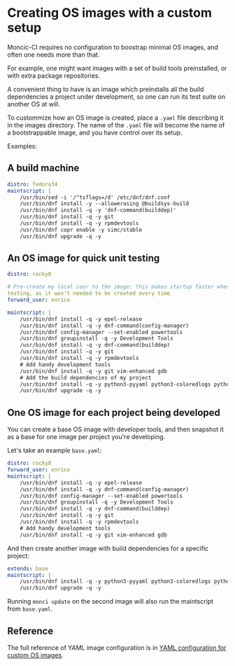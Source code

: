 # Creating OS images with a custom setup

Moncic-CI requires no configuration to boostrap minimal OS images, and often one needs more than that.

For example, one might want images with a set of build tools preinstalled, or with extra package repositories.

A convenient thing to have is an image which preinstalls all the build
dependencies a project under development, so one can run its test suite on
another OS at will.

To custommize how an OS image is created, place a `.yaml` file describing it in
the images directory. The name of the `.yaml` file will become the name of a
bootstrappable image, and you have control over its setup.

Examples:

## A build machine

```yaml
distro: fedora34
maintscript: |
    /usr/bin/sed -i '/^tsflags=/d' /etc/dnf/dnf.conf
    /usr/bin/dnf install -y --allowerasing @buildsys-build
    /usr/bin/dnf install -q -y 'dnf-command(builddep)'
    /usr/bin/dnf install -q -y git
    /usr/bin/dnf install -q -y rpmdevtools
    /usr/bin/dnf copr enable -y simc/stable
    /usr/bin/dnf upgrade -q -y
```


## An OS image for quick unit testing

```yaml
distro: rocky8

# Pre-create my local user to the image: this makes startup faster when
testing, as it won't needed to be created every time
forward_user: enrico

maintscript: |
    /usr/bin/dnf install -q -y epel-release
    /usr/bin/dnf install -q -y dnf-command(config-manager)
    /usr/bin/dnf config-manager --set-enabled powertools
    /usr/bin/dnf groupinstall -q -y Development Tools
    /usr/bin/dnf install -q -y dnf-command(builddep)
    /usr/bin/dnf install -q -y git
    /usr/bin/dnf install -q -y rpmdevtools
    # Add handy development tools
    /usr/bin/dnf install -q -y git vim-enhanced gdb
    # Add the build dependencies of my project
    /usr/bin/dnf install -q -y python3-pyyaml python3-coloredlogs python3-texttable
    /usr/bin/dnf upgrade -q -y
```

## One OS image for each project being developed

You can create a base OS image with developer tools, and then snapshot it as a
base for one image per project you're developing.

Let's take an example `base.yaml`:

```yaml
distro: rocky8
forward_user: enrico
maintscript: |
    /usr/bin/dnf install -q -y epel-release
    /usr/bin/dnf install -q -y dnf-command(config-manager)
    /usr/bin/dnf config-manager --set-enabled powertools
    /usr/bin/dnf groupinstall -q -y Development Tools
    /usr/bin/dnf install -q -y dnf-command(builddep)
    /usr/bin/dnf install -q -y git
    /usr/bin/dnf install -q -y rpmdevtools
    # Add handy development tools
    /usr/bin/dnf install -q -y git vim-enhanced gdb
```

And then create another image with build dependencies for a specific project:

```yaml
extends: base
maintscript: |
    /usr/bin/dnf install -q -y python3-pyyaml python3-coloredlogs python3-texttable
    /usr/bin/dnf upgrade -q -y
```

Running `monci update` on the second image will also run the maintscript from
`base.yaml`.


## Reference

The full reference of YAML image configuration is in [YAML configuration for custom OS images](image-config.md).

